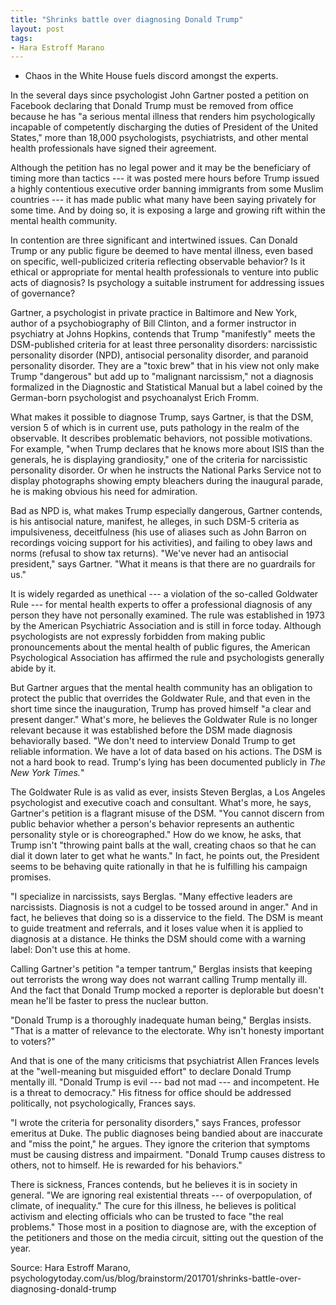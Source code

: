 ```yaml
---
title: "Shrinks battle over diagnosing Donald Trump"
layout: post
tags:
- Hara Estroff Marano
---
```


- Chaos in the White House fuels discord amongst the experts.

In the several days since psychologist John Gartner posted a petition on Facebook declaring that Donald Trump must be removed from office because he has "a serious mental illness that renders him psychologically incapable of competently discharging the duties of President of the United States," more than 18,000 psychologists, psychiatrists, and other mental health professionals have signed their agreement.

Although the petition has no legal power and it may be the beneficiary of timing more than tactics --- it was posted mere hours before Trump issued a highly contentious executive order banning immigrants from some Muslim countries --- it has made public what many have been saying privately for some time. And by doing so, it is exposing a large and growing rift within the mental health community.

In contention are three significant and intertwined issues. Can Donald Trump or any public figure be deemed to have mental illness, even based on specific, well-publicized criteria reflecting observable behavior? Is it ethical or appropriate for mental health professionals to venture into public acts of diagnosis? Is psychology a suitable instrument for addressing issues of governance?

Gartner, a psychologist in private practice in Baltimore and New York, author of a psychobiography of Bill Clinton, and a former instructor in psychiatry at Johns Hopkins, contends that Trump "manifestly" meets the DSM-published criteria for at least three personality disorders: narcissistic personality disorder (NPD), antisocial personality disorder, and paranoid personality disorder. They are a "toxic brew" that in his view not only make Trump "dangerous" but add up to "malignant narcissism," not a diagnosis formalized in the Diagnostic and Statistical Manual but a label coined by the German-born psychologist and psychoanalyst Erich Fromm.

What makes it possible to diagnose Trump, says Gartner, is that the DSM, version 5 of which is in current use, puts pathology in the realm of the observable. It describes problematic behaviors, not possible motivations. For example, "when Trump declares that he knows more about ISIS than the generals, he is displaying grandiosity," one of the criteria for narcissistic personality disorder. Or when he instructs the National Parks Service not to display photographs showing empty bleachers during the inaugural parade, he is making obvious his need for admiration.

Bad as NPD is, what makes Trump especially dangerous, Gartner contends, is his antisocial nature, manifest, he alleges, in such DSM-5 criteria as impulsiveness, deceitfulness (his use of aliases such as John Barron on recordings voicing support for his activities), and failing to obey laws and norms (refusal to show tax returns). "We've never had an antisocial president," says Gartner. "What it means is that there are no guardrails for us."

It is widely regarded as unethical --- a violation of the so-called Goldwater Rule --- for mental health experts to offer a professional diagnosis of any person they have not personally examined. The rule was established in 1973 by the American Psychiatric Association and is still in force today. Although psychologists are not expressly forbidden from making public pronouncements about the mental health of public figures, the American Psychological Association has affirmed the rule and psychologists generally abide by it.

But Gartner argues that the mental health community has an obligation to protect the public that overrides the Goldwater Rule, and that even in the short time since the inauguration, Trump has proved himself "a clear and present danger." What's more, he believes the Goldwater Rule is no longer relevant because it was established before the DSM made diagnosis behaviorally based. "We don't need to interview Donald Trump to get reliable information. We have a lot of data based on his actions. The DSM is not a hard book to read. Trump's lying has been documented publicly in *The New York Times.*"

The Goldwater Rule is as valid as ever, insists Steven Berglas, a Los Angeles psychologist and executive coach and consultant. What's more, he says, Gartner's petition is a flagrant misuse of the DSM. "You cannot discern from public behavior whether a person's behavior represents an authentic personality style or is choreographed." How do we know, he asks, that Trump isn't "throwing paint balls at the wall, creating chaos so that he can dial it down later to get what he wants." In fact, he points out, the President seems to be behaving quite rationally in that he is fulfilling his campaign promises.

"I specialize in narcissists, says Berglas. "Many effective leaders are narcissists. Diagnosis is not a cudgel to be tossed around in anger." And in fact, he believes that doing so is a disservice to the field. The DSM is meant to guide treatment and referrals, and it loses value when it is applied to diagnosis at a distance. He thinks the DSM should come with a warning label: Don't use this at home.

Calling Gartner's petition "a temper tantrum," Berglas insists that keeping out terrorists the wrong way does not warrant calling Trump mentally ill. And the fact that Donald Trump mocked a reporter is deplorable but doesn't mean he'll be faster to press the nuclear button.

"Donald Trump is a thoroughly inadequate human being," Berglas insists. "That is a matter of relevance to the electorate. Why isn't honesty important to voters?"

And that is one of the many criticisms that psychiatrist Allen Frances levels at the "well-meaning but misguided effort" to declare Donald Trump mentally ill. "Donald Trump is evil --- bad not mad --- and incompetent. He is a threat to democracy." His fitness for office should be addressed politically, not psychologically, Frances says.

"I wrote the criteria for personality disorders," says Frances, professor emeritus at Duke. The public diagnoses being bandied about are inaccurate and "miss the point," he argues. They ignore the criterion that symptoms must be causing distress and impairment. "Donald Trump causes distress to others, not to himself. He is rewarded for his behaviors."

There is sickness, Frances contends, but he believes it is in society in general. "We are ignoring real existential threats --- of overpopulation, of climate, of inequality." The cure for this illness, he believes is political activism and electing officials who can be trusted to face "the real problems." Those most in a position to diagnose are, with the exception of the petitioners and those on the media circuit, sitting out the question of the year.

Source: Hara Estroff Marano, psychologytoday.com/us/blog/brainstorm/201701/shrinks-battle-over-diagnosing-donald-trump
